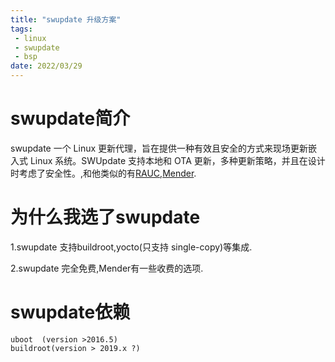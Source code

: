 ```yaml
---
title: "swupdate 升级方案"
tags: 
 - linux
 - swupdate
 - bsp
date: 2022/03/29
---
```


# swupdate简介
swupdate 一个 Linux 更新代理，旨在提供一种有效且安全的方式来现场更新嵌入式 Linux 系统。SWUpdate 支持本地和 OTA 更新，多种更新策略，并且在设计时考虑了安全性。,和他类似的有[RAUC](https://rauc.io/),[Mender](https://mender.io/).

# 为什么我选了swupdate
1.swupdate 支持buildroot,yocto(只支持 single-copy)等集成.

2.swupdate 完全免费,Mender有一些收费的选项.


# swupdate依赖 
    uboot  (version >2016.5)
    buildroot(version > 2019.x ?) 

